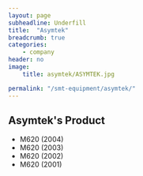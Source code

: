```yaml
---
layout: page
subheadline: Underfill
title:  "Asymtek"
breadcrumb: true
categories:
    - company
header: no
image:
    title: asymtek/ASYMTEK.jpg

permalink: "/smt-equipment/asymtek/"
---
```


## Asymtek's Product ##

- M620 (2004)
- M620 (2003)
- M620 (2002)
- M620 (2001)
